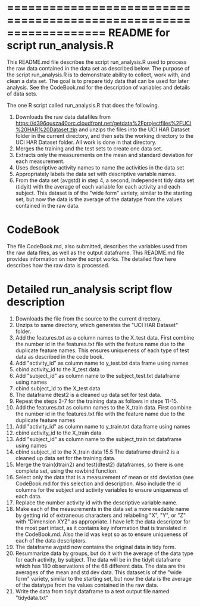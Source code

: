 ==================================================================
README for script run_analysis.R 
==================================================================
This README.md file describes the script run_analysis.R used to process the raw data contained in the data set as described below. The purpose of the script run_analysis.R is to demonstrate ability to collect, work with, and clean a data set. The goal is to prepare tidy data that can be used for later analysis. See the CodeBook.md for the description of variables and details of data sets. 

The one R script called run_analysis.R that does the following. 
1. Downloads the raw data datafiles from     https://d396qusza40orc.cloudfront.net/getdata%2Fprojectfiles%2FUCI%20HAR%20Dataset.zip 
   and unzips the files into the UCI HAR Dataset folder in the current directory, and then sets the working directory to the UCI HAR Dataset folder. All work is done in that directory. 
2. Merges the training and the test sets to create one data set.
3. Extracts only the measurements on the mean and standard deviation for each measurement. 
4. Uses descriptive activity names to name the activities in the data set
5. Appropriately labels the data set with descriptive variable names. 
6. From the data set (avgstd) in step 4, a second, independent tidy data set (tidyit) with the average of each variable for each activity and each subject. This dataset is of the "wide form" variety, similar to the starting set, but now the data is the average of the datatype from the values contained in the raw data. 

CodeBook
========
The file CodeBook.md, also submitted, describes the variables used from the raw data files, as well as the output dataframe. This README.md file provides information on how the script works. The detailed flow here describes how the raw data is processed. 

Detailed run_analysis script flow description
=============================================
1. Downloads the file from the source to the current directory.
2. Unzips to same directory, which generates the "UCI HAR Dataset" folder.
3. Add the features.txt as a column names to the  X_test data. First combine the number id in the features.txt file with the feature name due to the duplicate feature names. This ensures uniqueness of each type of test data as described in the code book. 
4. Add "activity_id" as column name to y_test.txt data frame using names
5. cbind activity_id to the X_test data
6. Add "subject_id" as column name to the subject_test.txt dataframe using names
7. cbind subject_id to the X_test data
8. The dataframe dtest2 is a cleaned up data set for test data. 
10. Repeat the steps 3-7 for the training data as follows in steps 11-15. 
11. Add the features.txt as column names to the X_train data. First combine the number id in the features.txt file with the feature name due to the duplicate feature names
12. Add "activity_id" as column name to y_train.txt data frame using names
13. cbind activity_id to the X_train data
14. Add "subject_id" as column name to the subject_train.txt dataframe using names
15. cbind subject_id to the X_train data
15.5 The dataframe dtrain2 is a cleaned up data set for the training data.
16. Merge the train(dtrain2) and test(dtest2) dataframes, so there is one complete set, using the rowbind function.
17. Select only the data that is a measurement of mean or std deviation (see CodeBook.md for this selection and description. Also include the id columns for the subject and activity variables to ensure uniqueness of each data.
18. Replace the number activity id with the descriptive variable name.
19. Make each of the measurements in the data set a more readable name by getting rid of extraneous characters and relabeling "X", "Y", or "Z" with "Dimension XYZ" as appropriate. I have left the data descriptor for the most part intact, as it contains key information that is translated in the CodeBook.md. Also the id was kept so as to ensure uniqueness of each of the data descriptors.
20. The dataframe avgstd now contains the original data in tidy form.
21. Resummarize data by groups, but do it with the average of the data type for each activity, by subject. The data will be in the tidyit dataframe which has 180 observations of the 68 different data. The data are the averages of the mean and std dev data. This dataset is of the "wide form" variety, similar to the starting set, but now the data is the average of the datatype from the values contained in the raw data.
22. Write the data from tidyit dataframe to a text output file named "tidydata.txt"